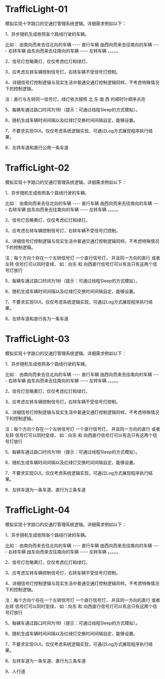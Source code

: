 # TrafficLight-01
模拟实现十字路口的交通灯管理系统逻辑。详细需求例如以下：

1、异步随机生成依照各个路线行驶的车辆。

比如： 由南向而来去往北向的车辆 ---- 直行车辆 由西向而来去往南向的车辆 ---- 右转车辆 由东向而来去往南向的车辆 ---- 左转车辆 。。。。。

2、信号灯忽略黄灯，仅仅考虑红灯和绿灯。

3、应考虑左转车辆控制信号灯，右转车辆不受信号灯控制。

4、详细信号灯控制逻辑与现实生活中普通交通灯控制逻辑同样。不考虑特殊情况下的控制逻辑。

注：直行与左转同一信号灯，绿灯依次按照 北 东 南 西 的顺时针顺序点亮

5、每辆车通过路口时间为1秒（提示：可通过线程Sleep的方式模拟）。

6、随机生成车辆时间间隔以及红绿灯交换时间间隔自定，能够设置。

7、不要求实现GUI。仅仅考虑系统逻辑实现，可通过Log方式展现程序执行结果。

8、左转车道和直行公用一条车道

# TrafficLight-02
模拟实现十字路口的交通灯管理系统逻辑。详细需求例如以下：

1、异步随机生成依照各个路线行驶的车辆。

比如： 由南向而来去往北向的车辆 ---- 直行车辆 由西向而来去往南向的车辆 ---- 右转车辆 由东向而来去往南向的车辆 ---- 左转车辆 。。。。。

2、信号灯忽略黄灯，仅仅考虑红灯和绿灯。

3、应考虑左转车辆控制信号灯，右转车辆不受信号灯控制。

4、详细信号灯控制逻辑与现实生活中普通交通灯控制逻辑同样。不考虑特殊情况下的控制逻辑。

注：每个方向个存在一个左转信号灯 一个直行信号灯， 并且同一方向的直行 或者 左转 信号灯可以同时变绿，
如：向东 和 向西直行信号灯可以有且只有这两个信号灯放行

5、每辆车通过路口时间为1秒（提示：可通过线程Sleep的方式模拟）。

6、随机生成车辆时间间隔以及红绿灯交换时间间隔自定，能够设置。

7、不要求实现GUI。仅仅考虑系统逻辑实现，可通过Log方式展现程序执行结果。

8、左转车道和直行各为一条车道

# TrafficLight-03
模拟实现十字路口的交通灯管理系统逻辑。详细需求例如以下：

1、异步随机生成依照各个路线行驶的车辆。

比如： 由南向而来去往北向的车辆 ---- 直行车辆 由西向而来去往南向的车辆 ---- 右转车辆 由东向而来去往南向的车辆 ---- 左转车辆 。。。。。

2、信号灯忽略黄灯，仅仅考虑红灯和绿灯。

3、应考虑左转车辆控制信号灯，右转车辆不受信号灯控制。

4、详细信号灯控制逻辑与现实生活中普通交通灯控制逻辑同样。不考虑特殊情况下的控制逻辑。

注：每个方向个存在一个左转信号灯 一个直行信号灯， 并且同一方向的直行 或者 左转 信号灯可以同时变绿，
如：向东 和 向西直行信号灯可以有且只有这两个信号灯放行

5、每辆车通过路口时间为1秒（提示：可通过线程Sleep的方式模拟）。

6、随机生成车辆时间间隔以及红绿灯交换时间间隔自定，能够设置。

7、不要求实现GUI。仅仅考虑系统逻辑实现，可通过Log方式展现程序执行结果。

8、左转车道为一条车道、直行为三条车道

# TrafficLight-04
模拟实现十字路口的交通灯管理系统逻辑。详细需求例如以下：

1、异步随机生成依照各个路线行驶的车辆。

比如： 由南向而来去往北向的车辆 ---- 直行车辆 由西向而来去往南向的车辆 ---- 右转车辆 由东向而来去往南向的车辆 ---- 左转车辆 。。。。。

2、信号灯忽略黄灯，仅仅考虑红灯和绿灯。

3、应考虑左转车辆控制信号灯，右转车辆不受信号灯控制。

4、详细信号灯控制逻辑与现实生活中普通交通灯控制逻辑同样。不考虑特殊情况下的控制逻辑。

注：每个方向个存在一个左转信号灯 一个直行信号灯， 并且同一方向的直行 或者 左转 信号灯可以同时变绿，
如：向东 和 向西直行信号灯可以有且只有这两个信号灯放行

5、每辆车通过路口时间为1秒（提示：可通过线程Sleep的方式模拟）。

6、随机生成车辆时间间隔以及红绿灯交换时间间隔自定，能够设置。

7、不要求实现GUI。仅仅考虑系统逻辑实现，可通过Log方式展现程序执行结果。

8、左转车道为一条车道、直行为三条车道

9、人行道